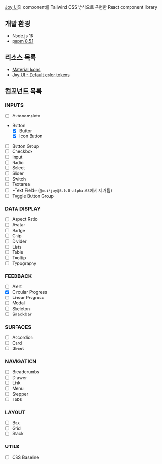 [Joy UI](https://mui.com/joy-ui/getting-started/)의 component를 Tailwind CSS 방식으로 구현한 React component library

## 개발 환경

- Node.js 18
- [pnpm 8.5.1](https://pnpm.io/)

## 리소스 목록

- [Material Icons](https://fonts.google.com/icons?icon.set=Material+Icons)
- [Joy UI - Default color tokens](https://mui.com/joy-ui/customization/theme-colors/#default-color-tokens)

## 컴포넌트 목록

### INPUTS

- [ ] Autocomplete
- Button
  - [x] Button
  - [x] Icon Button
- [ ] Button Group
- [ ] Checkbox
- [ ] Input
- [ ] Radio
- [ ] Select
- [ ] Slider
- [ ] Switch
- [ ] Textarea
- [ ] ~Text Field~ (`@mui/joy@5.0.0-alpha.63`에서 제거됨)
- [ ] Toggle Button Group

### DATA DISPLAY

- [ ] Aspect Ratio
- [ ] Avatar
- [ ] Badge
- [ ] Chip
- [ ] Divider
- [ ] Lists
- [ ] Table
- [ ] Tooltip
- [ ] Typography

### FEEDBACK

- [ ] Alert
- [x] Circular Progress
- [ ] Linear Progress
- [ ] Modal
- [ ] Skeleton
- [ ] Snackbar

### SURFACES

- [ ] Accordion
- [ ] Card
- [ ] Sheet

### NAVIGATION

- [ ] Breadcrumbs
- [ ] Drawer
- [ ] Link
- [ ] Menu
- [ ] Stepper
- [ ] Tabs

### LAYOUT

- [ ] Box
- [ ] Grid
- [ ] Stack

### UTILS

- [ ] CSS Baseline
